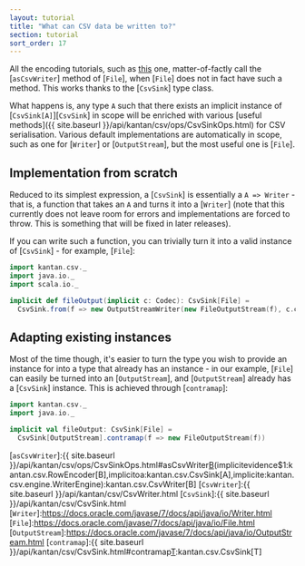 ```yaml
---
layout: tutorial
title: "What can CSV data be written to?"
section: tutorial
sort_order: 17
---
```


All the encoding tutorials, such as [this](serialising_collections.html) one, matter-of-factly call the
[`asCsvWriter`] method of [`File`], when [`File`] does not in fact have such a method. This works thanks to the
[`CsvSink`] type class.

What happens is, any type `A` such that there exists an implicit instance of [`CsvSink[A]`][`CsvSink`] in scope will
be enriched with various [useful methods]({{ site.baseurl }}/api/kantan/csv/ops/CsvSinkOps.html) for CSV serialisation.
Various default implementations are automatically in scope, such as one for [`Writer`] or [`OutputStream`], but the most
useful one is [`File`].

## Implementation from scratch

Reduced to its simplest expression, a [`CsvSink`] is essentially a `A => Writer` - that is, a function that takes an
`A` and turns it into a [`Writer`] (note that this currently does not leave room for errors and implementations are
forced to throw. This is something that will be fixed in later releases).

If you can write such a function, you can trivially turn it into a valid instance of [`CsvSink`] - for example,
[`File`]:

```scala
import kantan.csv._
import java.io._
import scala.io._

implicit def fileOutput(implicit c: Codec): CsvSink[File] =
  CsvSink.from(f => new OutputStreamWriter(new FileOutputStream(f), c.charSet))
```

## Adapting existing instances

Most of the time though, it's easier to turn the type you wish to provide an instance for into a type that already has
an instance - in our example, [`File`] can easily be turned into an [`OutputStream`], and [`OutputStream`] already has
a [`CsvSink`] instance. This is achieved through [`contramap`]:

```scala
import kantan.csv._
import java.io._

implicit val fileOutput: CsvSink[File] =
  CsvSink[OutputStream].contramap(f => new FileOutputStream(f))
```


[`asCsvWriter`]:{{ site.baseurl }}/api/kantan/csv/ops/CsvSinkOps.html#asCsvWriter[B](sep:Char,header:Seq[String])(implicitevidence$1:kantan.csv.RowEncoder[B],implicitoa:kantan.csv.CsvSink[A],implicite:kantan.csv.engine.WriterEngine):kantan.csv.CsvWriter[B]
[`CsvWriter`]:{{ site.baseurl }}/api/kantan/csv/CsvWriter.html
[`CsvSink`]:{{ site.baseurl }}/api/kantan/csv/CsvSink.html
[`Writer`]:https://docs.oracle.com/javase/7/docs/api/java/io/Writer.html
[`File`]:https://docs.oracle.com/javase/7/docs/api/java/io/File.html
[`OutputStream`]:https://docs.oracle.com/javase/7/docs/api/java/io/OutputStream.html
[`contramap`]:{{ site.baseurl }}/api/kantan/csv/CsvSink.html#contramap[T](f:T=>S):kantan.csv.CsvSink[T]
